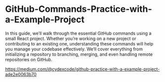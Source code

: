 # GitHub-Commands-Practice-with-a-Example-Project

In this guide, we’ll walk through the essential GitHub commands using a small React project. Whether you’re working on a new project or contributing to an existing one, understanding these commands will help you manage your codebase effectively. We’ll cover everything from initializing a repository to branching, merging, and even handling remote repositories on GitHub.

https://medium.com/@cydexcode/github-practice-with-a-example-project-ade2e0063b70
